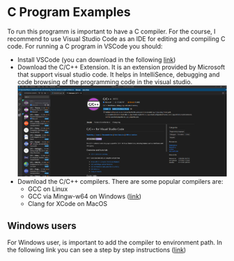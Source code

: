 # C Program Examples

To run this programm is important to have a C compiler. For the course, I recommend to use Visual Studio Code as an IDE for editing and compiling C code. For running a C program in VSCode you should:
- Install VSCode (you can download in the following [link](https://code.visualstudio.com/download))
- Download the C/C++ Extension. It is an extension provided by Microsoft that support visual studio code. It helps in IntelliSence, debugging and code browsing of the programming code in the visual studio.
![plot](https://github.com/sruap1214/DigitalCircuits_UdeM/blob/main/imag/CExtension.png)
- Download the C/C++ compilers. There are some popular compilers are:
  - GCC on Linux
  - GCC via Mingw-w64 on Windows ([link](https://sourceforge.net/projects/mingw))
  - Clang for XCode on MacOS 


## Windows users

For Windows user, is important to add the compiler to environment path. In the following link you can see a step by step instructions ([link](https://www.javatpoint.com/how-to-run-a-c-program-in-visual-studio-code))
